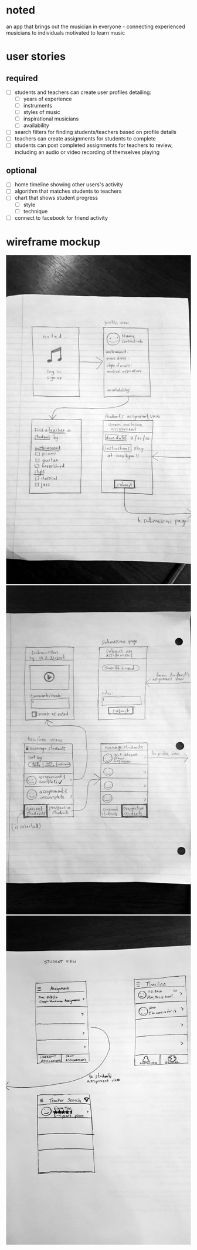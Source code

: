 # noted
an app that brings out the musician in everyone - connecting experienced musicians to individuals motivated to learn music

# user stories

## required
- [ ] students and teachers can create user profiles detailing:
   - [ ] years of experience
   - [ ] instruments 
   - [ ] styles of music
   - [ ] inspirational musicians
   - [ ] availability
- [ ] search filters for finding students/teachers based on profile details
- [ ] teachers can create assignments for students to complete
- [ ] students can post completed assignments for teachers to review, including an audio or video recording of themselves playing

## optional
- [ ] home timeline showing other users's activity
- [ ] algorithm that matches students to teachers
- [ ] chart that shows student progress
   - [ ] style
   - [ ] technique
- [ ] connect to facebook for friend activity

# wireframe mockup
<img src="wireframe_1.jpg">
<img src="wireframe_2.jpg">
<img src="wireframe_3.jpg">